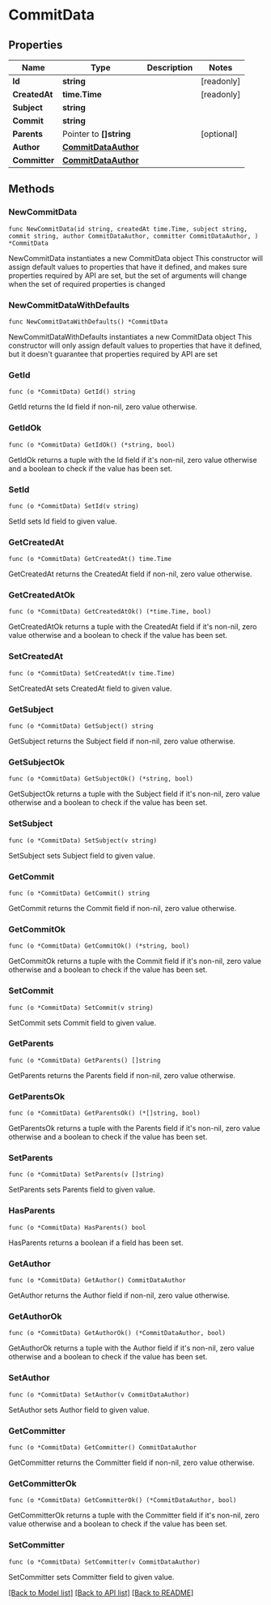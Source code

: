 # CommitData

## Properties

Name | Type | Description | Notes
------------ | ------------- | ------------- | -------------
**Id** | **string** |  | [readonly] 
**CreatedAt** | **time.Time** |  | [readonly] 
**Subject** | **string** |  | 
**Commit** | **string** |  | 
**Parents** | Pointer to **[]string** |  | [optional] 
**Author** | [**CommitDataAuthor**](CommitDataAuthor.md) |  | 
**Committer** | [**CommitDataAuthor**](CommitDataAuthor.md) |  | 

## Methods

### NewCommitData

`func NewCommitData(id string, createdAt time.Time, subject string, commit string, author CommitDataAuthor, committer CommitDataAuthor, ) *CommitData`

NewCommitData instantiates a new CommitData object
This constructor will assign default values to properties that have it defined,
and makes sure properties required by API are set, but the set of arguments
will change when the set of required properties is changed

### NewCommitDataWithDefaults

`func NewCommitDataWithDefaults() *CommitData`

NewCommitDataWithDefaults instantiates a new CommitData object
This constructor will only assign default values to properties that have it defined,
but it doesn't guarantee that properties required by API are set

### GetId

`func (o *CommitData) GetId() string`

GetId returns the Id field if non-nil, zero value otherwise.

### GetIdOk

`func (o *CommitData) GetIdOk() (*string, bool)`

GetIdOk returns a tuple with the Id field if it's non-nil, zero value otherwise
and a boolean to check if the value has been set.

### SetId

`func (o *CommitData) SetId(v string)`

SetId sets Id field to given value.


### GetCreatedAt

`func (o *CommitData) GetCreatedAt() time.Time`

GetCreatedAt returns the CreatedAt field if non-nil, zero value otherwise.

### GetCreatedAtOk

`func (o *CommitData) GetCreatedAtOk() (*time.Time, bool)`

GetCreatedAtOk returns a tuple with the CreatedAt field if it's non-nil, zero value otherwise
and a boolean to check if the value has been set.

### SetCreatedAt

`func (o *CommitData) SetCreatedAt(v time.Time)`

SetCreatedAt sets CreatedAt field to given value.


### GetSubject

`func (o *CommitData) GetSubject() string`

GetSubject returns the Subject field if non-nil, zero value otherwise.

### GetSubjectOk

`func (o *CommitData) GetSubjectOk() (*string, bool)`

GetSubjectOk returns a tuple with the Subject field if it's non-nil, zero value otherwise
and a boolean to check if the value has been set.

### SetSubject

`func (o *CommitData) SetSubject(v string)`

SetSubject sets Subject field to given value.


### GetCommit

`func (o *CommitData) GetCommit() string`

GetCommit returns the Commit field if non-nil, zero value otherwise.

### GetCommitOk

`func (o *CommitData) GetCommitOk() (*string, bool)`

GetCommitOk returns a tuple with the Commit field if it's non-nil, zero value otherwise
and a boolean to check if the value has been set.

### SetCommit

`func (o *CommitData) SetCommit(v string)`

SetCommit sets Commit field to given value.


### GetParents

`func (o *CommitData) GetParents() []string`

GetParents returns the Parents field if non-nil, zero value otherwise.

### GetParentsOk

`func (o *CommitData) GetParentsOk() (*[]string, bool)`

GetParentsOk returns a tuple with the Parents field if it's non-nil, zero value otherwise
and a boolean to check if the value has been set.

### SetParents

`func (o *CommitData) SetParents(v []string)`

SetParents sets Parents field to given value.

### HasParents

`func (o *CommitData) HasParents() bool`

HasParents returns a boolean if a field has been set.

### GetAuthor

`func (o *CommitData) GetAuthor() CommitDataAuthor`

GetAuthor returns the Author field if non-nil, zero value otherwise.

### GetAuthorOk

`func (o *CommitData) GetAuthorOk() (*CommitDataAuthor, bool)`

GetAuthorOk returns a tuple with the Author field if it's non-nil, zero value otherwise
and a boolean to check if the value has been set.

### SetAuthor

`func (o *CommitData) SetAuthor(v CommitDataAuthor)`

SetAuthor sets Author field to given value.


### GetCommitter

`func (o *CommitData) GetCommitter() CommitDataAuthor`

GetCommitter returns the Committer field if non-nil, zero value otherwise.

### GetCommitterOk

`func (o *CommitData) GetCommitterOk() (*CommitDataAuthor, bool)`

GetCommitterOk returns a tuple with the Committer field if it's non-nil, zero value otherwise
and a boolean to check if the value has been set.

### SetCommitter

`func (o *CommitData) SetCommitter(v CommitDataAuthor)`

SetCommitter sets Committer field to given value.



[[Back to Model list]](../README.md#documentation-for-models) [[Back to API list]](../README.md#documentation-for-api-endpoints) [[Back to README]](../README.md)



